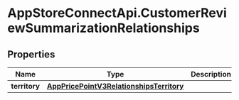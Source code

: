 # AppStoreConnectApi.CustomerReviewSummarizationRelationships

## Properties

Name | Type | Description | Notes
------------ | ------------- | ------------- | -------------
**territory** | [**AppPricePointV3RelationshipsTerritory**](AppPricePointV3RelationshipsTerritory.md) |  | [optional] 


